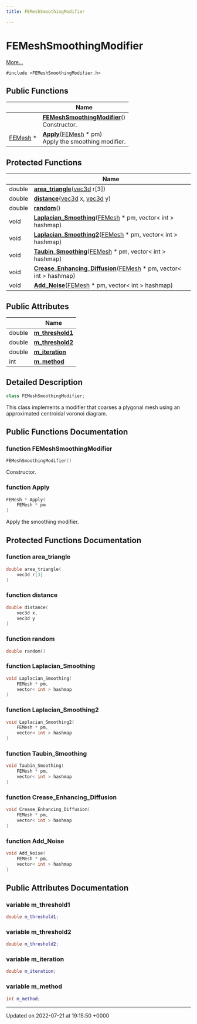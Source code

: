 ```yaml
---
title: FEMeshSmoothingModifier

---
```


# FEMeshSmoothingModifier



 [More...](#detailed-description)


`#include <FEMeshSmoothingModifier.h>`

## Public Functions

|                | Name           |
| -------------- | -------------- |
| | **[FEMeshSmoothingModifier](../Classes/classFEMeshSmoothingModifier.md#function-femeshsmoothingmodifier)**()<br>Constructor.  |
| [FEMesh](../Classes/classFEMesh.md) * | **[Apply](../Classes/classFEMeshSmoothingModifier.md#function-apply)**([FEMesh](../Classes/classFEMesh.md) * pm)<br>Apply the smoothing modifier.  |

## Protected Functions

|                | Name           |
| -------------- | -------------- |
| double | **[area_triangle](../Classes/classFEMeshSmoothingModifier.md#function-area-triangle)**([vec3d](../Classes/classvec3d.md) r[3]) |
| double | **[distance](../Classes/classFEMeshSmoothingModifier.md#function-distance)**([vec3d](../Classes/classvec3d.md) x, [vec3d](../Classes/classvec3d.md) y) |
| double | **[random](../Classes/classFEMeshSmoothingModifier.md#function-random)**() |
| void | **[Laplacian_Smoothing](../Classes/classFEMeshSmoothingModifier.md#function-laplacian-smoothing)**([FEMesh](../Classes/classFEMesh.md) * pm, vector< int > hashmap) |
| void | **[Laplacian_Smoothing2](../Classes/classFEMeshSmoothingModifier.md#function-laplacian-smoothing2)**([FEMesh](../Classes/classFEMesh.md) * pm, vector< int > hashmap) |
| void | **[Taubin_Smoothing](../Classes/classFEMeshSmoothingModifier.md#function-taubin-smoothing)**([FEMesh](../Classes/classFEMesh.md) * pm, vector< int > hashmap) |
| void | **[Crease_Enhancing_Diffusion](../Classes/classFEMeshSmoothingModifier.md#function-crease-enhancing-diffusion)**([FEMesh](../Classes/classFEMesh.md) * pm, vector< int > hashmap) |
| void | **[Add_Noise](../Classes/classFEMeshSmoothingModifier.md#function-add-noise)**([FEMesh](../Classes/classFEMesh.md) * pm, vector< int > hashmap) |

## Public Attributes

|                | Name           |
| -------------- | -------------- |
| double | **[m_threshold1](../Classes/classFEMeshSmoothingModifier.md#variable-m-threshold1)**  |
| double | **[m_threshold2](../Classes/classFEMeshSmoothingModifier.md#variable-m-threshold2)**  |
| double | **[m_iteration](../Classes/classFEMeshSmoothingModifier.md#variable-m-iteration)**  |
| int | **[m_method](../Classes/classFEMeshSmoothingModifier.md#variable-m-method)**  |

## Detailed Description

```cpp
class FEMeshSmoothingModifier;
```


This class implements a modifier that coarses a plygonal mesh using an approximated centroidal voronoi diagram. 

## Public Functions Documentation

### function FEMeshSmoothingModifier

```cpp
FEMeshSmoothingModifier()
```

Constructor. 

### function Apply

```cpp
FEMesh * Apply(
    FEMesh * pm
)
```

Apply the smoothing modifier. 

## Protected Functions Documentation

### function area_triangle

```cpp
double area_triangle(
    vec3d r[3]
)
```


### function distance

```cpp
double distance(
    vec3d x,
    vec3d y
)
```


### function random

```cpp
double random()
```


### function Laplacian_Smoothing

```cpp
void Laplacian_Smoothing(
    FEMesh * pm,
    vector< int > hashmap
)
```


### function Laplacian_Smoothing2

```cpp
void Laplacian_Smoothing2(
    FEMesh * pm,
    vector< int > hashmap
)
```


### function Taubin_Smoothing

```cpp
void Taubin_Smoothing(
    FEMesh * pm,
    vector< int > hashmap
)
```


### function Crease_Enhancing_Diffusion

```cpp
void Crease_Enhancing_Diffusion(
    FEMesh * pm,
    vector< int > hashmap
)
```


### function Add_Noise

```cpp
void Add_Noise(
    FEMesh * pm,
    vector< int > hashmap
)
```


## Public Attributes Documentation

### variable m_threshold1

```cpp
double m_threshold1;
```


### variable m_threshold2

```cpp
double m_threshold2;
```


### variable m_iteration

```cpp
double m_iteration;
```


### variable m_method

```cpp
int m_method;
```


-------------------------------

Updated on 2022-07-21 at 19:15:50 +0000